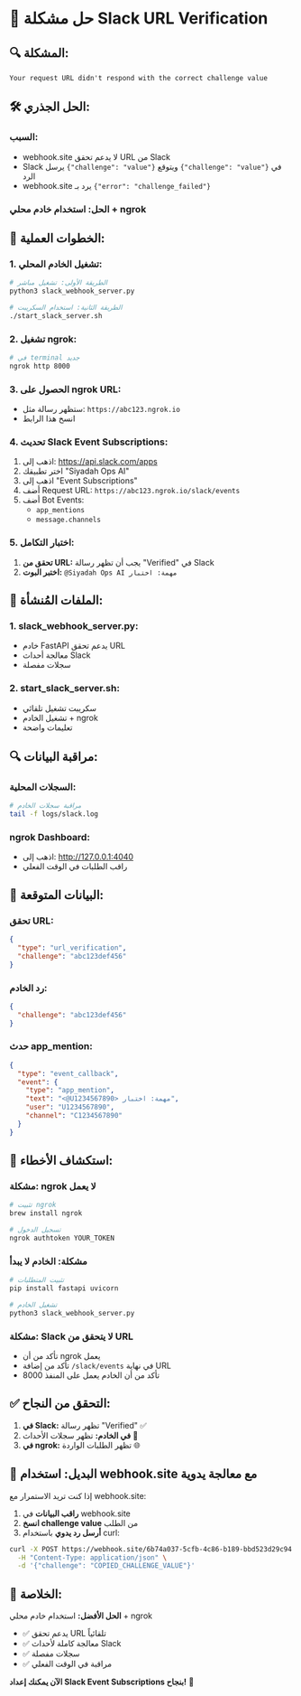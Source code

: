 # 🔧 حل مشكلة Slack URL Verification

## 🔍 **المشكلة:**
```
Your request URL didn't respond with the correct challenge value
```

## 🛠️ **الحل الجذري:**

### **السبب:**
- webhook.site لا يدعم تحقق URL من Slack
- Slack يرسل `{"challenge": "value"}` ويتوقع `{"challenge": "value"}` في الرد
- webhook.site يرد بـ `{"error": "challenge_failed"}`

### **الحل: استخدام خادم محلي + ngrok**

## 🚀 **الخطوات العملية:**

### **1. تشغيل الخادم المحلي:**
```bash
# الطريقة الأولى: تشغيل مباشر
python3 slack_webhook_server.py

# الطريقة الثانية: استخدام السكريبت
./start_slack_server.sh
```

### **2. تشغيل ngrok:**
```bash
# في terminal جديد
ngrok http 8000
```

### **3. الحصول على ngrok URL:**
- ستظهر رسالة مثل: `https://abc123.ngrok.io`
- انسخ هذا الرابط

### **4. تحديث Slack Event Subscriptions:**
1. اذهب إلى: https://api.slack.com/apps
2. اختر تطبيقك "Siyadah Ops AI"
3. اذهب إلى "Event Subscriptions"
4. أضف Request URL: `https://abc123.ngrok.io/slack/events`
5. أضف Bot Events:
   - `app_mentions`
   - `message.channels`

### **5. اختبار التكامل:**
1. **تحقق من URL:** يجب أن تظهر رسالة "Verified" في Slack
2. **اختبر البوت:** `@Siyadah Ops AI مهمة: اختبار`

## 📁 **الملفات المُنشأة:**

### **1. slack_webhook_server.py:**
- خادم FastAPI يدعم تحقق URL
- معالجة أحداث Slack
- سجلات مفصلة

### **2. start_slack_server.sh:**
- سكريبت تشغيل تلقائي
- تشغيل الخادم + ngrok
- تعليمات واضحة

## 🔍 **مراقبة البيانات:**

### **السجلات المحلية:**
```bash
# مراقبة سجلات الخادم
tail -f logs/slack.log
```

### **ngrok Dashboard:**
- اذهب إلى: http://127.0.0.1:4040
- راقب الطلبات في الوقت الفعلي

## 🎯 **البيانات المتوقعة:**

### **تحقق URL:**
```json
{
  "type": "url_verification",
  "challenge": "abc123def456"
}
```

### **رد الخادم:**
```json
{
  "challenge": "abc123def456"
}
```

### **حدث app_mention:**
```json
{
  "type": "event_callback",
  "event": {
    "type": "app_mention",
    "text": "<@U1234567890> مهمة: اختبار",
    "user": "U1234567890",
    "channel": "C1234567890"
  }
}
```

## 🚨 **استكشاف الأخطاء:**

### **مشكلة: ngrok لا يعمل**
```bash
# تثبيت ngrok
brew install ngrok

# تسجيل الدخول
ngrok authtoken YOUR_TOKEN
```

### **مشكلة: الخادم لا يبدأ**
```bash
# تثبيت المتطلبات
pip install fastapi uvicorn

# تشغيل الخادم
python3 slack_webhook_server.py
```

### **مشكلة: Slack لا يتحقق من URL**
- تأكد من أن ngrok يعمل
- تأكد من إضافة `/slack/events` في نهاية URL
- تأكد من أن الخادم يعمل على المنفذ 8000

## ✅ **التحقق من النجاح:**

1. **في Slack:** تظهر رسالة "Verified" ✅
2. **في الخادم:** تظهر سجلات الأحداث 📝
3. **في ngrok:** تظهر الطلبات الواردة 🌐

## 🔄 **البديل: استخدام webhook.site مع معالجة يدوية**

إذا كنت تريد الاستمرار مع webhook.site:

1. **راقب البيانات** في webhook.site
2. **انسخ challenge value** من الطلب
3. **أرسل رد يدوي** باستخدام curl:
```bash
curl -X POST https://webhook.site/6b74a037-5cfb-4c86-b189-bbd523d29c94 \
  -H "Content-Type: application/json" \
  -d '{"challenge": "COPIED_CHALLENGE_VALUE"}'
```

## 🎉 **الخلاصة:**

**الحل الأفضل:** استخدام خادم محلي + ngrok
- ✅ يدعم تحقق URL تلقائياً
- ✅ معالجة كاملة لأحداث Slack
- ✅ سجلات مفصلة
- ✅ مراقبة في الوقت الفعلي

**الآن يمكنك إعداد Slack Event Subscriptions بنجاح!** 🚀
